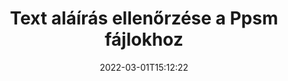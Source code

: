 ---
############################# Static ############################
layout: "auto-gen-signature"
date: 2022-03-01T15:12:22
draft: false
operation: Verify
signaturetype: Text
fileformat: Ppsm
productName: Java
lang: hu
productCode: java
otherformats: pdf doc docx docm dot dotm dotx odt ott rtf xls xlsx xlsm xlsb csv ods ots xltx xltm ppt pptx pps ppsx odp otp potx potm pptm ppsm
breadcrumb: Put Text signature on Ppsm for Java

############################# Head ############################
head_title: "A Text aláírások ellenőrzése a Ppsm fájlokhoz a Java segítségével"
head_description: "Csak néhány sornyi Java kódot használjon a Ppsm dokumentumok és a hozzájuk tartozó Text aláírások ellenőrzéséhez."

############################# Header ############################
title: "Text aláírás ellenőrzése a Ppsm fájlokhoz"
description: "A(z) Java API lehetőséget biztosít a(z) Text aláírások ellenőrzésére a(z) Ppsm dokumentumoknál. A Ppsm dokumentumaiban lévő e-aláírások ellenőrzése gyorsan és egyszerűen elvégezhető."
bg_image: "https://cms.admin.containerize.com/templates/aspose/App_Themes/V3/images/bg/header1.png"
bg_overlay: false
button:
    enable: true

############################# SubMenu ############################
submenu:
    enable: true

    left:
        img_alt: "GroupDocs.Signature for Java"
        image: "https://cms.admin.containerize.com/templates/groupdocs/images/product-logos/90x90-noborder/groupdocs-signature-java.png"
        product: "GroupDocs.Signature"
        platform: "Java"



############################# About ############################
about:
    enable: true
    title: "Fedezze fel az új GroupDocs.Signature for Java API-funkciókat"
    content: |
        A [GroupDocs.Signature for Java](https://products.groupdocs.com/signature/java/) API számos módot kínál számos dokumentumformátum elektronikus aláírással történő feldolgozására. A digitális aláírások sok típusa, például szövegek, képek, digitális tanúsítványok, vonalkódok, QR-kódok, bélyegzők vagy metaadatok támogatottak. Az ügyfelek hozzáadhatnak, eltávolíthatnak, szerkeszthetnek, érvényesíthetnek vagy kereshetnek digitális aláírásokban PDF-ekben, MS Word dokumentumokban, MS Excel munkafüzetekben, MS PowerPoint prezentációkban, Adobe Photoshop fájlokban és különféle képformátumokban. Elképesztően sok további funkció és beállítás érhető el.
    

############################# Steps ############################
steps:
    enable: true
    title_left: "A Text aláírások érvényesítése a {{Fájlformátum}} dokumentumban"
    content_left: |
        A [GroupDocs.Signature for Java](https://products.groupdocs.com/signature/java/) olyan hasznos funkciókat tartalmaz, mint a Text aláírások ellenőrzése a Ppsm dokumentumokban. Használja ki ezt a lehetőséget extra kód alkalmazása nélkül.
        
        * Először is, példányosítson Signature osztályt, amely konstruktor paraméter elérési útját adja egy ellenőrizni kívánt dokumentumhoz.
        * Másodszor, hozzon létre egy új VerifyOptions objektumot, és állítsa be az összes szükséges tulajdonságot.
        * Végül hívja meg a Signature objektum Verify metódust, amely átadja a VerifyOptions példányt.
        * Ezután dolgozza fel az ellenőrzési eredményeket.

    title_right: "rendszerkövetelmények"
    content_right: |
        A GroupDocs.Signature for Java minden nagyobb platformon és operációs rendszeren támogatott. Mielőtt végrehajtaná az alábbi kódot, győződjön meg arról, hogy a következő előfeltételek telepítve vannak a rendszeren.

        * Operációs rendszerek: Microsoft Windows, Linux, MacOS
        * Fejlesztői környezetek: NetBeans, Intellij IDEA, Eclipse, etc.
        * Java runtime: J2SE 6.0 and above
        * Töltse le a(z) GroupDocs.Signature for Java legújabb verzióját innen: [Maven](https://repository.groupdocs.com/webapp/#/artifacts/browse/tree/General/repo/com/groupdocs/groupdocs-signature)
         
    code: |
        ```java    
                
        // Set up input Ppsm file
        String filePath = "input.ppsm";

        // Instantiate Signature for input file
        Signature signature = new Signature(filePath);

        //Provide verification options
        TextVerifyOptions options = new TextVerifyOptions();

        // Process all pages
        options.setAllPages(true);
        // specify text match type
        options.setMatchType(TextMatchType.Exact);
        // specify text pattern to search
        options.setText("Very important signature");
                            
        // Verify document signatures
        VerificationResult result = signature.verify(options);

        //process result
        if (result.isValid())
        {
            //..
        }

        ```

############################# Demos ############################
demos:
    enable: true
    title: "Aláírás Text aláírásokkal Élő bemutató"
    content: |
       A [GroupDocs.Signature App](https://products.groupdocs.app/signature/family) webhely meglátogatásával azonnal adjon hozzá különféle elektronikus aláírásokat a Ppsm fájlhoz.          

############################# More Formats ############################
more_formats:
    enable: true
    title: "Ellenőrizze a többi Text aláírást a Java segítségével"
    content: |
        "Különféle dokumentumokban elhelyezett elektronikus aláírások ellenőrzése. Ellenőrizze az aláírások minőségét a népszerű fájlformátumokban az alábbiak szerint."
    format: 
       
       
back_to_top:
    enable: true
---